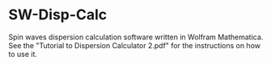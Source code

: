 # SW-Disp-Calc
Spin waves dispersion calculation software written in Wolfram Mathematica.
See the "Tutorial to Dispersion Calculator 2.pdf" for the instructions on how to use it.

